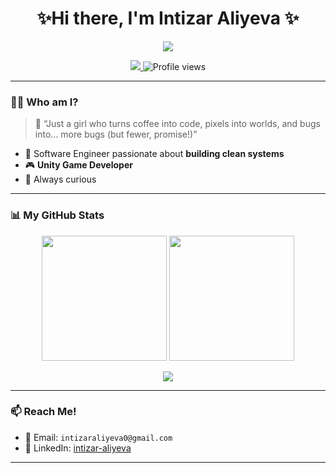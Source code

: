 <h1 align="center">✨Hi there, I'm Intizar Aliyeva ✨</h1>

<p align="center">
  <img src="https://media.giphy.com/media/v1.Y2lkPTc5MGI3NjExYzRjMW8zdnhtaHNhMDRncWp0MjB1ZnM3ODQyeDRrZ2owanZmcGE5diZlcD12MV9naWZzX3NlYXJjaCZjdD1n/137EaR4vAOCn1S/giphy.gif" />
</p>

<p align="center">
  <a href="https://www.linkedin.com/in/intizar-al%C4%B1yeva-2784b7193/" target="_blank">
    <img src="https://img.shields.io/badge/LinkedIn-blue?style=for-the-badge&logo=linkedin&logoColor=white" />
  </a>
  <img src="https://komarev.com/ghpvc/?username=IntizarA&label=Profile%20views&color=0e75b6&style=flat" alt="Profile views" />
</p>

---

### 👩‍💻 Who am I?

> 💬 “Just a girl who turns coffee into code, pixels into worlds, and bugs into... more bugs (but fewer, promise!)”

- 🧠 Software Engineer passionate about **building clean systems**
- 🎮 **Unity Game Developer**
- 🧪 Always curious

---

### 📊 My GitHub Stats

<p align="center">
  <img src="https://github-readme-stats.vercel.app/api?username=IntizarA&theme=tokyonight&show_icons=true" height="200" />
  <img src="https://github-readme-stats.vercel.app/api/top-langs/?username=IntizarA&layout=compact&theme=tokyonight" height="200" />
</p>

<p align="center">
  <img src="https://github-readme-streak-stats.herokuapp.com/?user=IntizarA&theme=tokyonight" />
</p>

---

### 📫 Reach Me!

- 📮 Email: `intizaraliyeva0@gmail.com`
- 💼 LinkedIn: [intizar-aliyeva](https://www.linkedin.com/in/intizar-al%C4%B1yeva-2784b7193/)

---

